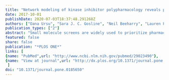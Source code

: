 ```yaml
---
title: "Network modeling of kinase inhibitor polypharmacology reveals pathways targeted in chemical screens"
date: 2017-10-01
publishDate: 2020-07-03T18:37:48.291268Z
authors: ["Oana Ursu", "Sara J. C. Gosline", "Neil Beeharry", "Lauren Fink", "Vikram Bhattacharjee", "**Shao&#8209;shan Carol Huang**", "Yan Zhou", "Tim Yen", "Ernest Fraenkel"]
publication_types: ["2"]
abstract: "Small molecule screens are widely used to prioritize pharmaceutical development. However, determining the pathways targeted by these molecules is challenging, since the compounds are often promiscuous. We present a network strategy that takes into account the polypharmacology of small molecules in order to generate hypotheses for their broader mode of action. We report a screen for kinase inhibitors that increase the efficacy of gemcitabine, the first-line chemotherapy for pancreatic cancer. Eight kinase inhibitors emerge that are known to affect 201 kinases, of which only three kinases have been previously identified as modifiers of gemcitabine toxicity. In this work, we use the SAMNet algorithm to identify pathways linking these kinases and genetic modifiers of gemcitabine toxicity with transcriptional and epigenetic changes induced by gemcitabine that we measure using DNaseI-seq and RNA-seq. SAMNet uses a constrained optimization algorithm to connect genes from these complementary datasets through a small set of protein-protein and protein-DNA interactions. The resulting network recapitulates known pathways including DNA repair, cell proliferation and the epithelial-to-mesenchymal transition. We use the network to predict genes with important roles in the gemcitabine response, including six that have already been shown to modify gemcitabine efficacy in pancreatic cancer and ten novel candidates. Our work reveals the important role of polypharmacology in the activity of these chemosensitizing agents."
featured: false
share: false
publication: "*PLOS ONE*"
links: [ 
{name: "PubMed",url: "http://www.ncbi.nlm.nih.gov/pubmed/29023490"},
{name: "View at journal",url: "http://dx.plos.org/10.1371/journal.pone.0185650"}
 ] 
doi: "10.1371/journal.pone.0185650"
---
```


